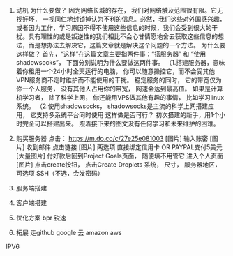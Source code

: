 1. 动机
为什么要做？
因为网络长城的存在， 我们对网络触及范围很有限。它无视好坏， 一视同仁地封锁掉认为不利的信息。必然，我们这些对外国感兴趣， 或者因为工作，学习原因不得不使用这些信息的时候，我们会受到很大的干扰。具有理性的或是叛逆性的我们相比不会心甘情愿地舍去获取这些信息的想法，而是想办法去解决它，这篇文章就是解决这个问题的一个方法。
为什么要这样做？
首先，“这样”在这篇文章主要指两件事：“搭服务器” 和 “使用shadowsocks”， 下面分别说明为什么要做这两件事。
（1.搭建服务器，意味着你租用一个24小时全天运行的电脑， 你可以随意操控它，而不会受其他VPN服务商不定时维护而不能使用的干扰。
稳定服务的同时， 它的带宽仅为你一个人服务， 没有其他人占用你的带宽， 网速会达到最高值。
如果是计算机学习者， 除了科学上网， 你还能用VPS做其他有趣的事情， 比如学习linux系统。
（2.使用shadowsocks， shadowsocks是主流的科学上网搭建应用， 它支持多系统平台同时使用
这样做是否可行？
初次搭建的新手，用1个小时完全可以搭建出来。
照着接下来的图文没有任何学习和未来维护的困难。

2. 购买服务器
点击：
https://m.do.co/c/27e25e081003
[图片]
输入账密
[图片]
收到邮件 点击链接
[图片]
两选项
直接绑定信用卡
OR
PAYPAL支付5美元
[大量图片]
付好款后回到Project Goals页面， 随便填不用管它
进入个人页面
[图片]
点击create按钮， 点击Create Droplets
系统， 尺寸， 服务器地区， 可选项 SSH（不选，会发密码）
3. 服务端搭建

4. 客户端搭建

5. 优化方案
bpr 锐速
6. 拓展
走github
google 云
amazon aws

IPV6
